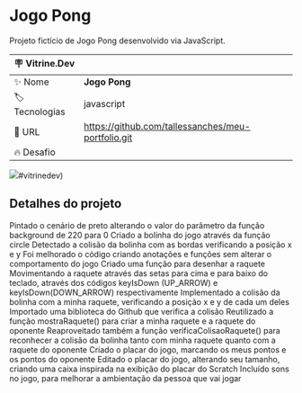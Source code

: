 # Jogo Pong

Projeto fictício de Jogo Pong desenvolvido via JavaScript.

| :placard: Vitrine.Dev |     |
| -------------  | --- |
| :sparkles: Nome        | **Jogo Pong**
| :label: Tecnologias | javascript
| :rocket: URL         | https://github.com/tallessanches/meu-portfolio.git
| :fire: Desafio     | 

<!-- Inserir imagem com a #vitrinedev ao final do link -->
![](https://raw.githubusercontent.com/tallessanches/meu-portfolio/main/jogopong.png)#vitrinedev)

## Detalhes do projeto

Pintado o cenário de preto alterando o valor do parâmetro da função background de 220 para 0
Criado a bolinha do jogo através da função circle
Detectado a colisão da bolinha com as bordas verificando a posição x e y
Foi melhorado o código criando anotações e funções sem alterar o comportamento do jogo
Criado uma função para desenhar a raquete
Movimentando a raquete através das setas para cima e para baixo do teclado, através dos códigos keyIsDown (UP_ARROW) e keyIsDown(DOWN_ARROW) respectivamente
Implementado a colisão da bolinha com a minha raquete, verificando a posição x e y de cada um deles
Importado uma biblioteca do Github que verifica a colisão
Reutilizado a função mostraRaquete() para criar a minha raquete e a raquete do oponente
Reaproveitado também a função verificaColisaoRaquete() para reconhecer a colisão da bolinha tanto com minha raquete quanto com a raquete do oponente
Criado o placar do jogo, marcando os meus pontos e os pontos do oponente
Editado o placar do jogo, alterando seu tamanho, criando uma caixa inspirada na exibição do placar do Scratch
Incluído sons no jogo, para melhorar a ambientação da pessoa que vai jogar
